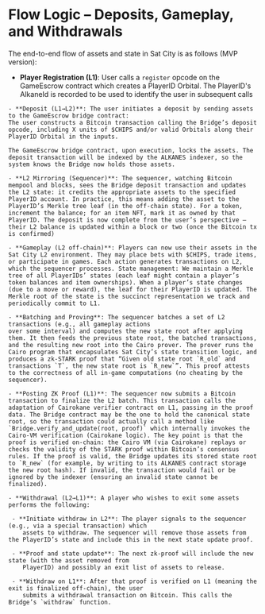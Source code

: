 # Flow Logic – Deposits, Gameplay, and Withdrawals

The end-to-end flow of assets and state in Sat City is as follows (MVP version):
   - **Player Registration (L1)**: User calls a `register` opcode on the GameEscrow contract which creates a PlayerID  Orbital. The PlayerID's AlkaneId is recorded to be used to identify the user in subsequent calls

    - **Deposit (L1→L2)**: The user initiates a deposit by sending assets to the GameEscrow bridge contract:
    The user constructs a Bitcoin transaction calling the Bridge’s deposit opcode, including X units of $CHIPS and/or valid Orbitals along their PlayerID Orbital in the inputs. 

    The GameEscrow bridge contract, upon execution, locks the assets. The deposit transaction will be indexed by the ALKANES indexer, so the system knows the Bridge now holds those assets.

    - **L2 Mirroring (Sequencer)**: The sequencer, watching Bitcoin mempool and blocks, sees the Bridge deposit transaction and updates the L2 state: it credits the appropriate assets to the specified PlayerID account. In practice, this means adding the asset to the PlayerID’s Merkle tree leaf (in the off-chain state). For a token, increment the balance; for an item NFT, mark it as owned by that PlayerID. The deposit is now complete from the user’s perspective – their L2 balance is updated within a block or two (once the Bitcoin tx is confirmed)

    - **Gameplay (L2 off-chain)**: Players can now use their assets in the Sat City L2 environment. They may place bets with $CHIPS, trade items, or participate in games. Each action generates transactions on L2, which the sequencer processes. State management: We maintain a Merkle tree of all PlayerIDs’ states (each leaf might contain a player’s token balances and item ownerships). When a player’s state changes (due to a move or reward), the leaf for their PlayerID is updated. The Merkle root of the state is the succinct representation we track and periodically commit to L1.

    - **Batching and Proving**: The sequencer batches a set of L2 transactions (e.g., all gameplay actions
    over some interval) and computes the new state root after applying them. It then feeds the previous state root, the batched transactions, and the resulting new root into the Cairo prover. The prover runs the Cairo program that encapsulates Sat City’s state transition logic, and produces a zk-STARK proof that “Given old state root `R_old` and transactions `T`, the new state root is `R_new`”. This proof attests to the correctness of all in-game computations (no cheating by the sequencer).

    - **Posting ZK Proof (L1)**: The sequencer now submits a Bitcoin transaction to finalize the L2 batch. This transaction calls the adaptation of Cairokane verifier contract on L1, passing in the proof data. The Bridge contract may be the one to hold the canonical state root, so the transaction could actually call a method like
    `Bridge.verify_and_update(root, proof)` which internally invokes the Cairo-VM verification (Cairokane logic). The key point is that the proof is verified on-chain: the Cairo VM (via Cairokane) replays or checks the validity of the STARK proof within Bitcoin’s consensus rules. If the proof is valid, the Bridge updates its stored state root to `R_new` (for example, by writing to its ALKANES contract storage the new root hash). If invalid, the transaction would fail or be ignored by the indexer (ensuring an invalid state cannot be finalized).

    - **Withdrawal (L2→L1)**: A player who wishes to exit some assets performs the following:

     - **Initiate withdraw in L2**: The player signals to the sequencer (e.g., via a special transaction) which
        assets to withdraw. The sequencer will remove those assets from the PlayerID’s state and include this in the next state update proof.

     - **Proof and state update**: The next zk-proof will include the new state (with the asset removed from
        PlayerID) and possibly an exit list of assets to release.

     - **Withdraw on L1**: After that proof is verified on L1 (meaning the exit is finalized off-chain), the user
        submits a withdrawal transaction on Bitcoin. This calls the Bridge’s `withdraw` function.

        